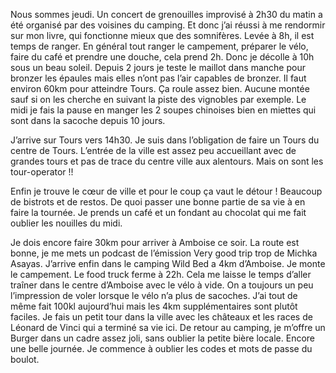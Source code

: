 Nous sommes jeudi. Un concert de grenouilles improvisé à 2h30 du matin a été organisé par des voisines du camping. Et donc j’ai réussi à me rendormir sur mon livre, qui fonctionne mieux que des somnifères.
Levée à 8h, il est temps de ranger. En général tout ranger le campement, préparer le vélo, faire du café et prendre une douche, cela prend 2h. Donc je décolle à 10h sous un beau soleil. Depuis 2 jours je teste le maillot dans manche pour bronzer les épaules mais elles n’ont pas l’air capables de bronzer.
Il faut environ 60km pour atteindre Tours. Ça roule assez bien. Aucune montée sauf si on les cherche en suivant la piste des vignobles par exemple.
Le midi je fais la pause en manger les 2 soupes chinoises bien en miettes qui sont dans la sacoche depuis 10 jours. 

J’arrive sur Tours vers 14h30. Je suis dans l’obligation de faire un Tours du centre de Tours.
L’entrée de la ville est assez peu accueillant avec de grandes tours et pas de trace du centre ville aux alentours. Mais on sont les tour-operator !!

Enfin je trouve le cœur de ville et pour le coup ça vaut le détour ! Beaucoup de bistrots et de restos. De quoi passer une bonne partie de sa vie à en faire la tournée. 
 Je prends un café et un fondant au chocolat qui me fait oublier les nouilles du midi. 
 
 Je dois encore faire 30km pour arriver à Amboise ce soir. La route est bonne, je me mets un podcast de l’émission Very good trip trop de Michka Asayas.
 J’arrive enfin dans le camping Wild Bed a 4km d’Amboise. Je monte le campement. Le food truck ferme à 22h. Cela me laisse le temps d’aller traîner dans le centre d’Amboise avec le vélo à vide. On a toujours un peu l’impression de voler lorsque le vélo n’a plus de sacoches. J’ai tout de même fait 100kl aujourd’hui mais les 4km supplémentaires sont plutôt faciles. 
Je fais un petit tour dans la ville avec les châteaux et les races de Léonard de Vinci qui a terminé sa vie ici.
De retour au camping, je m’offre un Burger dans un cadre assez joli, sans oublier la petite bière locale. Encore une belle journée. Je commence à oublier les codes et mots de passe du boulot.



